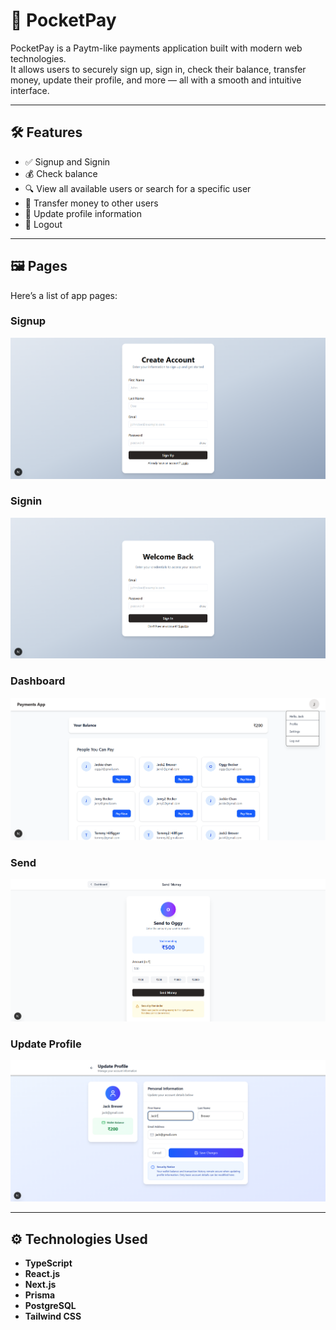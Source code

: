 # 📱 PocketPay

PocketPay is a Paytm-like payments application built with modern web technologies.  
It allows users to securely sign up, sign in, check their balance, transfer money, update their profile, and more — all with a smooth and intuitive interface.

---

## 🛠 Features

- ✅ Signup and Signin  
- 💰 Check balance  
- 🔍 View all available users or search for a specific user  
- 💸 Transfer money to other users  
- 📝 Update profile information  
- 🚪 Logout  

---

## 🖼 Pages

Here’s a list of app pages:

### Signup
![Signup](public/ss/signup.png)

### Signin
![Signin](public/ss/signin.png)

### Dashboard
![Dashboard](public/ss/dashboard.png)

### Send
![Send](public/ss/send.png)

### Update Profile
![Update Profile](public/ss/update.png)

---

## ⚙️ Technologies Used

- **TypeScript**  
- **React.js**  
- **Next.js**  
- **Prisma**  
- **PostgreSQL**  
- **Tailwind CSS**  




